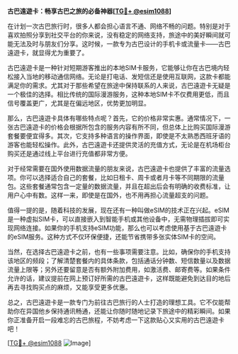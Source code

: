 **古巴遠遊卡：畅享古巴之旅的必备神器[[TG💪+ @esim1088](https://t.me/s/esim1088)]**

在计划一次古巴旅行时，很多人都会担心语言不通、网络不畅的问题。特别是对于喜欢拍照分享到社交平台的你来说，没有稳定的网络支持，旅途中的美好瞬间就可能无法及时与朋友们分享。这时候，一款专为古巴设计的手机卡或流量卡——古巴遠遊卡，就显得尤为重要了。

古巴遠遊卡是一种针对短期游客推出的本地SIM卡服务，它能够让你在古巴境内轻松接入当地的移动通信网络。无论是打电话、发短信还是使用互联网，这款卡都能满足你的需求。尤其对于那些希望在旅途中保持联系的人来说，古巴遠遊卡无疑是一个极佳的选择。相比传统的国际漫游服务，这种本地SIM卡不仅费用更低，而且信号覆盖更广，尤其是在偏远地区，优势更加明显。

那么，古巴遠遊卡具体有哪些特点呢？首先，它的价格非常实惠。通常情况下，一张古巴遠遊卡的价格会根据所包含的服务内容有所不同，但总体上比购买国际漫游套餐要便宜得多。其次，它支持多种语言的操作界面，即使是不太熟悉西班牙语的游客也能轻松操作。此外，古巴遠遊卡还提供灵活的充值方式，无论是在机场柜台购买还是通过线上平台进行充值都非常方便。

对于经常需要在国外使用数据流量的朋友来说，古巴遠遊卡也提供了丰富的流量选项。你可以选择适合自己的套餐，比如日租卡、周卡或者月卡等不同期限的流量包。这些套餐通常包含一定量的数据流量，并且在超出后会有明确的收费标准，让用户心中有数。这样一来，即使是在国外，也不用再担心流量超支的问题。

值得一提的是，随着科技的发展，现在还有一种叫做eSIM的技术正在兴起。eSIM是一种虚拟SIM卡，可以直接嵌入到智能手机或其他设备中，无需物理插拔即可实现网络连接。如果你的手机支持eSIM功能，那么也可以考虑使用基于古巴遠遊卡的eSIM服务。这种方式不仅环保便捷，还能节省携带多张实体SIM卡的空间。

当然，在选择古巴遠遊卡之前，也有一些事项需要注意。比如，确保你的手机支持该地区的频段；了解清楚套餐内的具体条款，包括通话分钟数、短信数量以及数据流量上限等；另外还要留意是否有额外附加费用，如激活费、邮寄费等。如果条件允许的话，建议提前在网上预订好所需的古巴遠遊卡，这样既能避免到达目的地后再去寻找购买点的麻烦，又能享受更多优惠。

总之，古巴遠遊卡是一款专门为前往古巴旅行的人士打造的理想工具。它不仅能帮助你在异国他乡保持通讯畅通，还能让你随时随地记录下旅途中的精彩瞬间。如果你正准备开启一段难忘的古巴旅程，不妨考虑一下这款贴心又实用的古巴遠遊卡吧！

[[TG💪+ @esim1088](https://t.me/s/esim1088) ![Image](https://i.postimg.cc/4NQfJmqS/Snipaste-2025-05-13-00-14-12.png)]